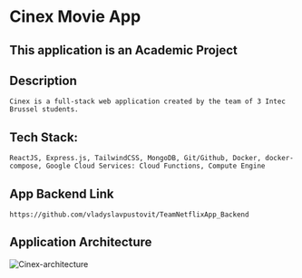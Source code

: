 # Cinex Movie App 

## This application is an Academic Project

## Description
`Cinex is a full-stack web application created by the team of 3 Intec Brussel students.`

## Tech Stack: 
`ReactJS, Express.js, TailwindCSS, MongoDB, Git/Github, Docker, docker-compose, Google Cloud Services: Cloud Functions, Compute Engine`

## App Backend Link
`https://github.com/vladyslavpustovit/TeamNetflixApp_Backend`
## Application Architecture
![Cinex-architecture](https://github.com/vladyslavpustovit/Team_NetflixApp_Frontend-React/assets/125351780/02c0a59e-c36f-4400-add1-ddd80431be8a)
